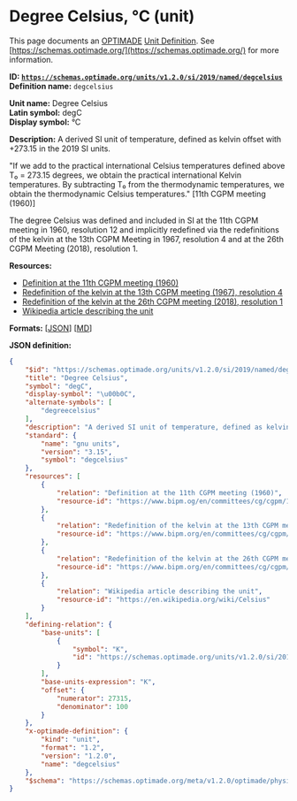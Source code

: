 # Degree Celsius, °C (unit)
This page documents an [OPTIMADE](https://www.optimade.org/) [Unit Definition](https://schemas.optimade.org/#definitions). See [https://schemas.optimade.org/](https://schemas.optimade.org/) for more information.

**ID: [`https://schemas.optimade.org/units/v1.2.0/si/2019/named/degcelsius`](https://schemas.optimade.org/units/v1.2.0/si/2019/named/degcelsius)**  
**Definition name:** `degcelsius`

**Unit name:** Degree Celsius  
**Latin symbol:** degC  
**Display symbol:** °C  
  
**Description:** A derived SI unit of temperature, defined as kelvin offset with +273.15 in the 2019 SI units.

"If we add to the practical international Celsius temperatures defined above T₀ = 273.15 degrees, we obtain the practical international Kelvin temperatures. By subtracting T₀ from the thermodynamic temperatures, we obtain the thermodynamic Celsius temperatures." [11th CGPM meeting (1960)]

The degree Celsius was defined and included in SI at the 11th CGPM meeting in 1960, resolution 12 and implicitly redefined via the redefinitions of the kelvin at the 13th CGPM Meeting in 1967, resolution 4 and at the 26th CGPM Meeting (2018), resolution 1.

**Resources:**

- [Definition at the 11th CGPM meeting (1960)](https://www.bipm.og/en/committees/cg/cgpm/11-1960)
- [Redefinition of the kelvin at the 13th CGPM meeting (1967), resolution 4](https://www.bipm.org/en/committees/cg/cgpm/13-1967/resolution-4)
- [Redefinition of the kelvin at the 26th CGPM meeting (2018), resolution 1](https://www.bipm.org/en/committees/cg/cgpm/26-2018/resolution-1)
- [Wikipedia article describing the unit](https://en.wikipedia.org/wiki/Celsius)


**Formats:** [[JSON](degcelsius.json)] [[MD](degcelsius.md)]

**JSON definition:**

``` json
{
    "$id": "https://schemas.optimade.org/units/v1.2.0/si/2019/named/degcelsius",
    "title": "Degree Celsius",
    "symbol": "degC",
    "display-symbol": "\u00b0C",
    "alternate-symbols": [
        "degreecelsius"
    ],
    "description": "A derived SI unit of temperature, defined as kelvin offset with +273.15 in the 2019 SI units.\n\n\"If we add to the practical international Celsius temperatures defined above T\u2080 = 273.15 degrees, we obtain the practical international Kelvin temperatures. By subtracting T\u2080 from the thermodynamic temperatures, we obtain the thermodynamic Celsius temperatures.\" [11th CGPM meeting (1960)]\n\nThe degree Celsius was defined and included in SI at the 11th CGPM meeting in 1960, resolution 12 and implicitly redefined via the redefinitions of the kelvin at the 13th CGPM Meeting in 1967, resolution 4 and at the 26th CGPM Meeting (2018), resolution 1.",
    "standard": {
        "name": "gnu units",
        "version": "3.15",
        "symbol": "degcelsius"
    },
    "resources": [
        {
            "relation": "Definition at the 11th CGPM meeting (1960)",
            "resource-id": "https://www.bipm.og/en/committees/cg/cgpm/11-1960"
        },
        {
            "relation": "Redefinition of the kelvin at the 13th CGPM meeting (1967), resolution 4",
            "resource-id": "https://www.bipm.org/en/committees/cg/cgpm/13-1967/resolution-4"
        },
        {
            "relation": "Redefinition of the kelvin at the 26th CGPM meeting (2018), resolution 1",
            "resource-id": "https://www.bipm.org/en/committees/cg/cgpm/26-2018/resolution-1"
        },
        {
            "relation": "Wikipedia article describing the unit",
            "resource-id": "https://en.wikipedia.org/wiki/Celsius"
        }
    ],
    "defining-relation": {
        "base-units": [
            {
                "symbol": "K",
                "id": "https://schemas.optimade.org/units/v1.2.0/si/2019/base/kelvin"
            }
        ],
        "base-units-expression": "K",
        "offset": {
            "numerator": 27315,
            "denominator": 100
        }
    },
    "x-optimade-definition": {
        "kind": "unit",
        "format": "1.2",
        "version": "1.2.0",
        "name": "degcelsius"
    },
    "$schema": "https://schemas.optimade.org/meta/v1.2.0/optimade/physical_unit_definition.md"
}
```